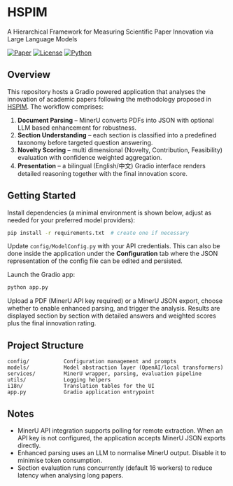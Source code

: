 # HSPIM
A Hierarchical Framework for Measuring Scientific Paper Innovation via Large Language Models

[![Paper](https://img.shields.io/badge/arXiv-2508.09459-b31b1b.svg)](https://arxiv.org/abs/2504.14620)
[![License](https://img.shields.io/badge/License-MIT-green.svg)](LICENSE)
[![Python](https://img.shields.io/badge/Python-3.10%2B-blue.svg)]()

## Overview

This repository hosts a Gradio powered application that analyses the
innovation of academic papers following the methodology proposed in
[HSPIM](https://arxiv.org/abs/2504.14620). The workflow comprises:

1. **Document Parsing** – MinerU converts PDFs into JSON with optional
   LLM based enhancement for robustness.
2. **Section Understanding** – each section is classified into a
   predefined taxonomy before targeted question answering.
3. **Novelty Scoring** – multi dimensional (Novelty, Contribution,
   Feasibility) evaluation with confidence weighted aggregation.
4. **Presentation** – a bilingual (English/中文) Gradio interface renders
   detailed reasoning together with the final innovation score.

## Getting Started

Install dependencies (a minimal environment is shown below, adjust as
needed for your preferred model providers):

```bash
pip install -r requirements.txt  # create one if necessary
```

Update `config/ModelConfig.py` with your API credentials. This can also
be done inside the application under the **Configuration** tab where the
JSON representation of the config file can be edited and persisted.

Launch the Gradio app:

```bash
python app.py
```

Upload a PDF (MinerU API key required) or a MinerU JSON export, choose
whether to enable enhanced parsing, and trigger the analysis. Results are
displayed section by section with detailed answers and weighted scores
plus the final innovation rating.

## Project Structure

```
config/           Configuration management and prompts
models/           Model abstraction layer (OpenAI/local transformers)
services/         MinerU wrapper, parsing, evaluation pipeline
utils/            Logging helpers
i18n/             Translation tables for the UI
app.py            Gradio application entrypoint
```

## Notes

- MinerU API integration supports polling for remote extraction. When an
  API key is not configured, the application accepts MinerU JSON exports
  directly.
- Enhanced parsing uses an LLM to normalise MinerU output. Disable it to
  minimise token consumption.
- Section evaluation runs concurrently (default 16 workers) to reduce
  latency when analysing long papers.

